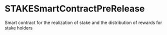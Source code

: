 # STAKESmartContractPreRelease
Smart contract for the realization of stake and the distribution of rewards for stake holders

